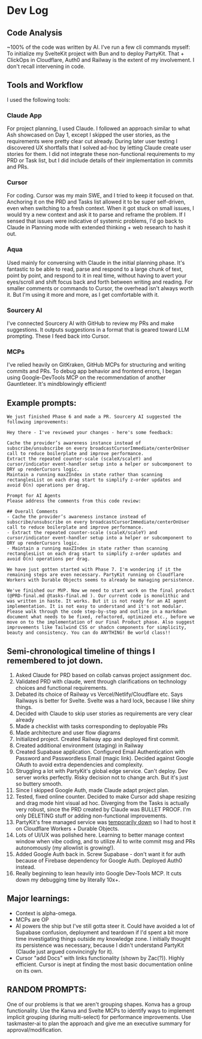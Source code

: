 # Dev Log

## Code Analysis

~100% of the code was written by AI. I've run a few cli commands myself: To initialize my SvelteKit project with Bun and to deploy PartyKit. That + ClickOps in Cloudflare, Auth0 and Railway is the extent of my involvement. I don't recall intervening in code.

## Tools and Workflow

I used the following tools:

### Claude App

For project planning, I used Claude. I followed an approach similar to what Ash showcased on Day 1, except I skipped the user stories, as the requirements were pretty clear cut already. During later user testing I discovered UX shortfalls that I solved ad-hoc by letting Claude create user stories for them. I did not integrate these non-functional requirements to my PRD or Task list, but I did include details of their implementation in commits and PRs.

### Cursor

For coding. Cursor was my main SWE, and I tried to keep it focused on that. Anchoring it on the PRD and Tasks list allowed it to be super self-driven, even when switching to a fresh context. When it got stuck on small issues, I would try a new context and ask it to parse and reframe the problem. If I sensed that issues were indicative of systemic problems, I'd go back to Claude in Planning mode with extended thinking + web research to hash it out.

### Aqua

Used mainly for conversing with Claude in the initial planning phase. It's fantastic to be able to read, parse and respond to a large chunk of text, point by point, and respond to it in real time, without having to avert your eyes/scroll and shift focus back and forth between writing and reading. For smaller comments or commands to Cursor, the overhead isn't always worth it. But I'm using it more and more, as I get comfortable with it.

### Sourcery AI

I've connected Sourcery AI with GitHub to review my PRs and make suggestions. It outputs suggestions in a format that is geared toward LLM prompting. These I feed back into Cursor.

### MCPs

I've relied heavily on GitKraken, GitHub MCPs for structuring and writing commits and PRs.
To debug app behavior and frontend errors, I began using Google-DevTools MCP on the recommendation of another Gauntleteer. It's mindblowingly efficient!

## Example prompts:

```
We just finished Phase 6 and made a PR. Sourcery AI suggested the following improvements:

Hey there - I've reviewed your changes - here's some feedback:

Cache the provider’s awareness instance instead of subscribe/unsubscribe on every broadcastCursorImmediate/centerOnUser call to reduce boilerplate and improve performance.
Extract the repeated counter-scale (scaleX/scaleY) and cursor/indicator event-handler setup into a helper or subcomponent to DRY up renderCursors logic.
Maintain a running maxZIndex in state rather than scanning rectanglesList on each drag start to simplify z-order updates and avoid O(n) operations per drag.

Prompt for AI Agents
Please address the comments from this code review:

## Overall Comments
- Cache the provider’s awareness instance instead of subscribe/unsubscribe on every broadcastCursorImmediate/centerOnUser call to reduce boilerplate and improve performance.
- Extract the repeated counter-scale (scaleX/scaleY) and cursor/indicator event-handler setup into a helper or subcomponent to DRY up renderCursors logic.
- Maintain a running maxZIndex in state rather than scanning rectanglesList on each drag start to simplify z-order updates and avoid O(n) operations per drag.
```

```
We have just gotten started with Phase 7. I'm wondering if it the remaining steps are even necessary. PartyKit running on Cloudflare Workers with Durable Objects seems to already be managing persistence.
```

```
We've finished our MVP. Now we need to start work on the final product (@PRD-final.md @tasks-final.md ). Our current code is monolithic and was written in haste. It works. But it is not ready for an AI agent implementation. It is not easy to understand and it's not modular. Please walk through the code step-by-step and outline in a markdown document what needs to be fixed, refactored, optimized etc., before we move on to the implementation of our Final Product phase. Also suggest improvements like Tailwind CSS or shadcn components for simplicity, beauty and consistency. You can do ANYTHING! Be world class!!
```

## Semi-chronological timeline of things I remembered to jot down.

1. Asked Claude for PRD based on collab canvas project assignment doc.
2. Validated PRD with claude, went through clarifications on technology choices and functional requirements.
3. Debated its choice of Railway vs Vercel/Netlify/Cloudflare etc. Says Railways is better for Svelte. Svelte was a hard lock, because I like shiny things.
4. Decided with Claude to skip user stories as requirements are very clear already
5. Made a checklist with tasks corresponding to deployable PRs
6. Made architecture and user flow diagrams
7. Initialized project. Created Railway app and deployed first commit.
8. Created additional environment (staging) in Railway
9. Created Supabase application. Configured Email Authentication with Password and Passwordless Email (magic link). Decided against Google OAuth to avoid extra dependencies and complexity.
10. Struggling a lot with PartyKit's global edge service. Can't deploy. Dev server works perfectly. Risky decision not to change arch. But it's just so buttery smooth.
11. Since I skipped Google Auth, made Claude adapt project plan.
12. Tested, fixed online counter. Decided to make Cursor add shape resizing and drag mode hint visual ad hoc. Diverging from the Tasks is actually very robust, since the PRD created by Claude was BULLET PROOF. I'm only DELETING stuff or adding non-functional improvements.
13. PartyKit's free managed service was [temporarily down](https://github.com/partykit/partykit/issues/971) so I had to host it on Cloudflare Workers + Durable Objects.
14. Lots of UI/UX was polished here. Learning to better manage context window when vibe coding, and to utilize AI to write commit msg and PRs autonomously (my allowlist is growing!).
15. Added Google Auth back in. Screw Supabase - don't want it for auth because of Firebase dependency for Google Auth. Deployed Auth0 instead.
16. Really beginning to lean heavily into Google Dev-Tools MCP. It cuts down my debugging time by literally 10x+.

## Major learnings:

- Context is alpha-omega.
- MCPs are OP
- AI powers the ship but I've still gotta steer it. Could have avoided a lot of Supabase confusion, deployment and teardown if I'd spent a bit more time investigating things outside my knowledge zone. I initially thought its persistence was necessary, because I didn't understand PartyKit (Claude just argued convincingly for it).
- Cursor "add Docs" with links functionality (shown by Zac(?)). Highly efficient. Cursor is inept at finding the most basic documentation online on its own.



## RANDOM PROMPTS:

One of our problems is that we aren't grouping shapes. Konva has a group functionality. Use the Kanva and Svelte MCPs to identify ways to implement implicit grouping (during multi-select) for performance improvements. Use taskmaster-ai to plan the approach and give me an executive summary for approval/modification.